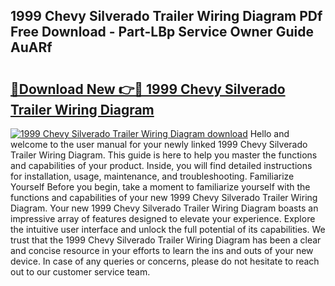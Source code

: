 ## 1999 Chevy Silverado Trailer Wiring Diagram PDf Free Download - Part-LBp Service Owner Guide AuARf

# <h2><a href="http://dfi89jj.blite.top/?on=1999+Chevy+Silverado+Trailer+Wiring+Diagram">🔗Download New 👉🔴 1999 Chevy Silverado Trailer Wiring Diagram</a></h2>

[![1999 Chevy Silverado Trailer Wiring Diagram download](https://i.imgur.com/lujVjoI.png)](http://dfi89jj.blite.top/?on=1999+Chevy+Silverado+Trailer+Wiring+Diagram)
Hello and welcome to the user manual for your newly linked 1999 Chevy Silverado Trailer Wiring Diagram. This guide is here to help you master the functions and capabilities of your product. Inside, you will find detailed instructions for installation, usage, maintenance, and troubleshooting. Familiarize Yourself Before you begin, take a moment to familiarize yourself with the functions and capabilities of your new 1999 Chevy Silverado Trailer Wiring Diagram. Your new 1999 Chevy Silverado Trailer Wiring Diagram boasts an impressive array of features designed to elevate your experience. Explore the intuitive user interface and unlock the full potential of its capabilities. We trust that the 1999 Chevy Silverado Trailer Wiring Diagram has been a clear and concise resource in your efforts to learn the ins and outs of your new device. In case of any queries or concerns, please do not hesitate to reach out to our customer service team.
